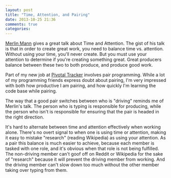 ```yaml
---
layout: post
title: "Time, Attention, and Pairing"
date: 2013-10-25 21:36
comments: true
categories:
---
```


[Merlin Mann](http://www.merlinmann.com) gives a great talk about Time
and Attention. The gist of his talk is that in order to create great
work, you need to balance time vs. attention. Without using your time,
you'll never create. But you must use your attention to determine if
you're creating something great. Great producers balance between these
two to both produce, and produce good work.

Part of my new job at [Pivotal Tracker](http://www.pivotaltracker.com)
involves pair programming. While a lot of my programming friends express
doubt about pairing, I'm very impressed with both how productive I am
pairing, and how quickly I'm learning the code base while pairing.

The way that a good pair switches between who is "driving" reminds me of
Merlin's talk. The person who is typing is responsible for producing,
while the person who isn't is responsible for ensuring that the pair is
headed in the right direction.

It's hard to alternate between time and attention effectively when
working alone. There's no overt signal to when one is using time or
attention, making it easy to mistake "research" (reading Wikipedia) as
using your attention. As a pair this balance is much easier to achieve,
because each member is tasked with one role, and it's obvious when that
role is not being fulfilled. The non-driving member can't goof off on
Reddit or Wikipedia for the sake of "research" because it will prevent
the driving member from working. And the driving member can't slow down
too much without the other member taking over typing from them.
